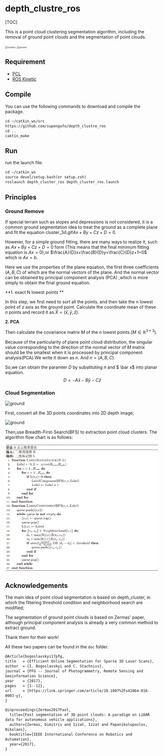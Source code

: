 # depth_clustre_ros

[TOC]



This is a point cloud clustering segmentation algorithm, including the removal of ground point clouds and the segmentation of point clouds.



<img src="doc/clusters.gif" alt="clusters" style="zoom:50%;" />

<img src="doc/ground.gif" alt="ground" style="zoom:50%;" />

## Requirement

- [PCL](https://github.com/PointCloudLibrary/pcl)
- [ROS Kinetic](http://wiki.ros.org/kinetic/Installation/Ubuntu)

## Compile

You can use the following commands to download and compile the package.

```
cd ~/catkin_ws/src
https://github.com/supengufo/depth_clustre_ros
cd ..
caktin_make
```

## Run

run the launch file:

```
cd ~/catkin_ws
source devel/setup.bash(or setup.zsh)
roslaunch depth_cluster_ros depth_cluster_ros.launch
```



## Principles

### Ground Remove

If special terrain such as slopes and depressions is not considered, it is a common ground segmentation idea to treat the ground as a complete plane and fit the equation cluster_3d.gif$Ax+By+Cz+D=0$.

However, for a simple ground fitting, there are many ways to realize it, such as $Ax+By+Cz+D=0$ form (This means that the final minimum fitting equation is $Ax=0$),or $\frac{A}{D}x+\frac{B}{D}y+\frac{C}{D}z+1=0$ which is $Ax=b$.

Here we use the properties of the plane equation, the first three coefficients ($A,B,C$) of which are the normal vectors of the plane. And the normal vector can be obtained by principal component analysis (PCA) ,which is more simply to obtain the final ground equation.

**1. exact N lowest points **

In this step, we first need to sort all the points, and then take the n lowest point of  $z$ axis as the ground point. Calculate the coordinate mean of these $n$ points and record it as $\bar X = (\bar x, \bar y, \bar z)$.

**2. PCA**

Then calculate the covariance matrix $M$ of the $n$ lowest points.($M \in \mathbb{R}^{3*3}$).

Because of the particularity of plane point cloud distribution, the singular value corresponding to the direction of the normal vector of $M$ matrix should be the smallest when it is processed by principal component analysis(PCA).We write it down as $n$. And $n=(A,B,C)$.

So,we can obtain the paramter $D$ by substituting $n$ and $ \bar x$ into planar equation.
$$
D=-A \bar x - B\bar y - C\bar z
$$

### Cloud Segmentation

<img src="doc/cluster_3d.gif" alt="ground"  />



First, convert all the 3D points coordinates into 2D depth image;

<img src="doc/depth_image.gif" alt="ground"  />

Then,use Breadth-First-Search(BFS) to extraction point cloud clusters. The algorithm flow chart is as follows:

<img src="doc/cluster_algo.png" alt="ground"  />



## Acknowledgements

The main idea of point cloud segmentation is based on depth_cluster, in which the filtering threshold condition and neighborhood search are modified;

The segmentation of ground point clouds is based on Zermas' paper, although principal component analysis is already a very common method to extract ground.

Thank them for their work! 



All these two papers can be found in the `doc` folder.

```
@Article{bogoslavskyi17pfg,
title   = {Efficient Online Segmentation for Sparse 3D Laser Scans},
author  = {I. Bogoslavskyi and C. Stachniss},
journal = {PFG -- Journal of Photogrammetry, Remote Sensing and Geoinformation Science},
year    = {2017},
pages   = {1--12},
url     = {https://link.springer.com/article/10.1007%2Fs41064-016-0003-y},
}
```

```
@inproceedings{Zermas2017Fast,
  title={Fast segmentation of 3D point clouds: A paradigm on LiDAR data for autonomous vehicle applications},
  author={Zermas, Dimitris and Izzat, Izzat and Papanikolopoulos, Nikolaos},
  booktitle={IEEE International Conference on Robotics and Automation},
  year={2017},
}
```

